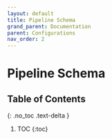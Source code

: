 ```yaml
---
layout: default
title: Pipeline Schema
grand_parent: Documentation
parent: Configurations
nav_order: 2
---
```


# Pipeline Schema

## Table of Contents
{: .no_toc .text-delta }

1. TOC
{:toc}